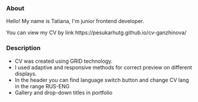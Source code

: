 ### About

<p>Hello! My name is Tatiana, I'm junior frontend developer.</p>

<p>You can view my CV by link https://pesukarhutg.github.io/cv-ganzhinova/</p>

### Description

- CV was created using GRID technology.
- I used adaptive and responsive methods for correct preview on different displays.
- In the header you can find language switch button and change CV lang in the range RUS-ENG
- Gallery and drop-down titles in portfolio
